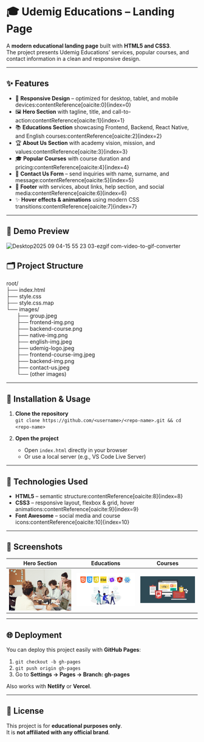# 🎓 Udemig Educations – Landing Page

A **modern educational landing page** built with **HTML5 and CSS3**.  
The project presents Udemig Educations’ services, popular courses, and contact information in a clean and responsive design.

---

## ✨ Features

- 🎨 **Responsive Design** – optimized for desktop, tablet, and mobile devices:contentReference[oaicite:0]{index=0}  
- 🖼️ **Hero Section** with tagline, title, and call-to-action:contentReference[oaicite:1]{index=1}  
- 📚 **Educations Section** showcasing Frontend, Backend, React Native, and English courses:contentReference[oaicite:2]{index=2}  
- 🏆 **About Us Section** with academy vision, mission, and values:contentReference[oaicite:3]{index=3}  
- 🎓 **Popular Courses** with course duration and pricing:contentReference[oaicite:4]{index=4}  
- 📩 **Contact Us Form** – send inquiries with name, surname, and message:contentReference[oaicite:5]{index=5}  
- 👣 **Footer** with services, about links, help section, and social media:contentReference[oaicite:6]{index=6}  
- ✨ **Hover effects & animations** using modern CSS transitions:contentReference[oaicite:7]{index=7}

---

## 📸 Demo Preview

![Desktop2025 09 04-15 55 23 03-ezgif com-video-to-gif-converter](https://github.com/user-attachments/assets/e0ecd7fb-564a-4ef8-b6fc-d6096ba9fad2)


## 🗂️ Project Structure

root/  
├── index.html  
├── style.css  
├── style.css.map  
└── images/  
  ├── group.jpeg  
  ├── frontend-img.png  
  ├── backend-course.png  
  ├── native-img.png  
  ├── english-img.jpeg  
  ├── udemig-logo.jpeg  
  ├── frontend-course-img.jpeg  
  ├── backend-img.png  
  ├── contact-us.jpeg  
  └── (other images)  

---

## 🚀 Installation & Usage

1. **Clone the repository**  
   `git clone https://github.com/<username>/<repo-name>.git && cd <repo-name>`

2. **Open the project**  
   - Open `index.html` directly in your browser  
   - Or use a local server (e.g., VS Code Live Server)

---

## 🔧 Technologies Used

- **HTML5** – semantic structure:contentReference[oaicite:8]{index=8}  
- **CSS3** – responsive layout, flexbox & grid, hover animations:contentReference[oaicite:9]{index=9}  
- **Font Awesome** – social media and course icons:contentReference[oaicite:10]{index=10}  

---

## 📸 Screenshots

| Hero Section | Educations | Courses |
|--------------|------------|---------|
| ![Hero](./images/group.jpeg) | ![Educations](./images/frontend-img.png) | ![Courses](./images/frontend-course-img.jpeg) |

---

## 🌐 Deployment

You can deploy this project easily with **GitHub Pages**:  

1. `git checkout -b gh-pages`  
2. `git push origin gh-pages`  
3. Go to **Settings → Pages → Branch: gh-pages**

Also works with **Netlify** or **Vercel**.

---

## 📜 License

This project is for **educational purposes only**.  
It is **not affiliated with any official brand**.
